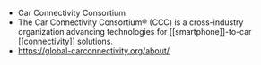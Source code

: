 - Car Connectivity Consortium
- The Car Connectivity Consortium® (CCC) is a cross-industry organization advancing technologies for [[smartphone]]-to-car [[connectivity]] solutions.
- https://global-carconnectivity.org/about/